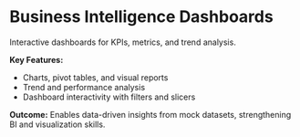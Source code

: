 # Business Intelligence Dashboards
Interactive dashboards for KPIs, metrics, and trend analysis.

**Key Features:**
- Charts, pivot tables, and visual reports
- Trend and performance analysis
- Dashboard interactivity with filters and slicers

**Outcome:** Enables data-driven insights from mock datasets, strengthening BI and visualization skills.
